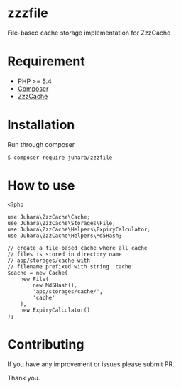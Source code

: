 # zzzfile
File-based cache storage implementation for ZzzCache

# Requirement
- [PHP >= 5.4](https://php.net)
- [Composer](https://getcomposer.org)
- [ZzzCache](https://github.com/zamronypj/zzzcache)

# Installation
Run through composer

    $ composer require juhara/zzzfile

# How to use

    <?php

    use Juhara\ZzzCache\Cache;
    use Juhara\ZzzCache\Storages\File;
    use Juhara\ZzzCache\Helpers\ExpiryCalculator;
    use Juhara\ZzzCache\Helpers\Md5Hash;

    // create a file-based cache where all cache
    // files is stored in directory name
    // app/storages/cache with
    // filename prefixed with string 'cache'
    $cache = new Cache(
        new File(
            new Md5Hash(),
            'app/storages/cache/',
            'cache'
        ),
        new ExpiryCalculator()
    );

# Contributing

If you have any improvement or issues please submit PR.

Thank you.
